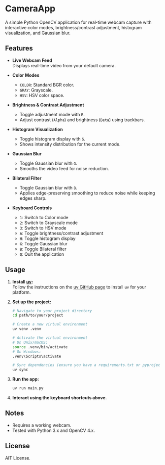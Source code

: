 # CameraApp

A simple Python OpenCV application for real-time webcam capture with interactive color modes, brightness/contrast adjustment, histogram visualization, and Gaussian blur.

## Features

- **Live Webcam Feed**  
    Displays real-time video from your default camera.

- **Color Modes**  
    - `COLOR`: Standard BGR color.
    - `GRAY`: Grayscale.
    - `HSV`: HSV color space.

- **Brightness & Contrast Adjustment**  
    - Toggle adjustment mode with `B`.
    - Adjust contrast (`Alpha`) and brightness (`Beta`) using trackbars.

- **Histogram Visualization**  
    - Toggle histogram display with `S`.
    - Shows intensity distribution for the current mode.

- **Gaussian Blur**  
    - Toggle Gaussian blur with `G`.
    - Smooths the video feed for noise reduction.

- **Bilateral Filter**  
    - Toggle Gaussian blur with `B`.
    - Applies edge-preserving smoothing to reduce noise while keeping edges sharp.

- **Keyboard Controls**
    - `1`: Switch to Color mode
    - `2`: Switch to Grayscale mode
    - `3`: Switch to HSV mode
    - `A`: Toggle brightness/contrast adjustment
    - `H`: Toggle histogram display
    - `G`: Toggle Gaussian blur
    - `B`: Toggle Bilateral filter
    - `Q`: Quit the application

## Usage

1. **Install [uv](https://github.com/astral-sh/uv):**  
   Follow the instructions on the [uv GitHub page](https://github.com/astral-sh/uv) to install `uv` for your platform.

2. **Set up the project:**
    ```bash
    # Navigate to your project directory
    cd path/to/your/project

    # Create a new virtual environment
    uv venv .venv

    # Activate the virtual environment
    # On Unix/macOS:
    source .venv/bin/activate
    # On Windows:
    .venv\Scripts\activate

    # Sync dependencies (ensure you have a requirements.txt or pyproject.toml)
    uv sync
    ```

3. **Run the app:**
    ```bash
    uv run main.py
    ```

4. **Interact using the keyboard shortcuts above.**

## Notes

- Requires a working webcam.
- Tested with Python 3.x and OpenCV 4.x.

## License

AIT License.